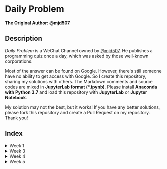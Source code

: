# Daily Problem

**The Original Author: [@mjd507](https://github.com/mjd507)**

## Description

*Daily Problem* is a WeChat Channel owned by [@mjd507](https://github.com/mjd507). He publishes a programming quiz once a day, which was asked by those well-known corporations. 

Most of the answer can be found on Google. However, there's still someone have no ability to get access with Google. So I create this repository, sharing my solutions with others. The Markdown comments and source codes are mixed in **JupyterLab format (\*.ipynb)**. Please install **Anaconda with Python 3.7** and load this repository with **JupyterLab** or **Jupyter Notebook**. 

My solution may not the best, but it works! If you have any better solutions, please fork this repository and create a Pull Request on my repository. Thank you! 

## Index

<details>
  <summary>Week 1</summary>
  
- [Day 1: Linklist Add Up](Week1/1.ipynb) 
    
</details>
<details>
  <summary>Week 3</summary>
  
- [Day 21: Minimum Size Subarray Sum](Week3/21.ipynb) 
    
</details>
<details>
  <summary>Week 4</summary>

- [Day 22: Ways to Traverse a Grid](Week4/22.ipynb)
- [Day 23: Intersection of Linked Lists](Week4/23.ipynb)
- [Day 24: Falling Dominoes](Week4/24.ipynb)
- [Day 25: Remove Consecutive Nodes that Sum to 0](Week4/25.ipynb)
- [Day 26: Remove k-th Last Element From Linked List](Week4/26.ipynb)
- [Day 27: Witness of The Tall People](Week4/27.ipynb)
- [Day 28: Course Prerequisites](Week4/28.ipynb)
    
</details>
<details>
  <summary>Week 5</summary>
  
- [Day 29: Move Zeros](Week5/29.ipynb)
- [Day 30: Find the k-th Largest Element in a List](Week5/30.ipynb)
    
</details>